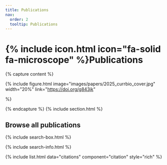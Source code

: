 ```yaml
---
title: Publications
nav:
  order: 2
  tooltip: Publications
---
```


# {% include icon.html icon="fa-solid fa-microscope" %}Publications

{% capture content %}

{% include figure.html image="images/papers/2025_currbio_cover.jpg" width="20%" link="https://doi.org/g843jk" 

%}

{% endcapture %}
{% include section.html %}

## Browse all publications

{% include search-box.html %}

{% include search-info.html %}

{% include list.html data="citations" component="citation" style="rich" %}
